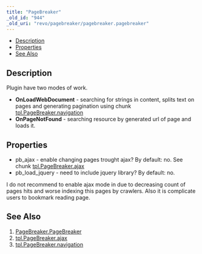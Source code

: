 ```yaml
---
title: "PageBreaker"
_old_id: "944"
_old_uri: "revo/pagebreaker/pagebreaker.pagebreaker"
---
```


- [Description](#PageBreaker.PageBreaker-Description)
- [Properties](#PageBreaker.PageBreaker-Properties)
- [See Also](#PageBreaker.PageBreaker-SeeAlso)



## Description

Plugin have two modes of work.

- **OnLoadWebDocument** - searching for strings **<!-- splitter -->** in content, splits text on pages and generating pagination using chunk [tpl.PageBreaker.navigation](/extras/revo/pagebreaker/tpl.pagebreaker.navigation "tpl.PageBreaker.navigation")
- **OnPageNotFound** - searching resource by generated url of page and loads it.

## Properties

- pb\_ajax - enable changing pages trought ajax? By default: no. See chunk [tpl.PageBreaker.ajax](/extras/revo/pagebreaker/tpl.pagebreaker.ajax "tpl.PageBreaker.ajax")
- pb\_load\_jquery - need to include jquery library? By default: no.

I do not recommend to enable ajax mode in due to decreasing count of pages hits and worse indexing this pages by crawlers. Also it is complicate users to bookmark reading page.

## See Also

1. [PageBreaker.PageBreaker](/extras/revo/pagebreaker/pagebreaker.pagebreaker)
2. [tpl.PageBreaker.ajax](/extras/revo/pagebreaker/tpl.pagebreaker.ajax)
3. [tpl.PageBreaker.navigation](/extras/revo/pagebreaker/tpl.pagebreaker.navigation)